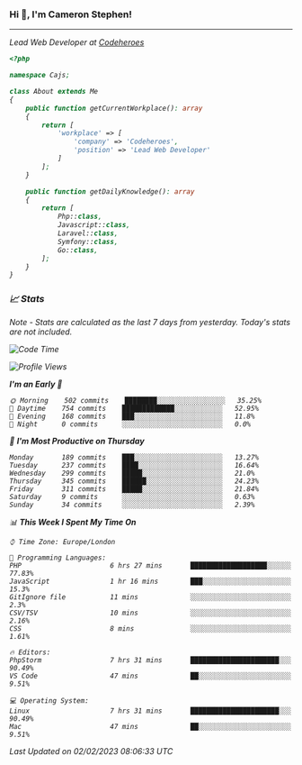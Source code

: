### Hi 👋, I'm Cameron Stephen!
<hr>
<p><em>Lead Web Developer at <a href="https://codeheroes.co.uk">Codeheroes</a></p>


```php
<?php

namespace Cajs;

class About extends Me
{
    public function getCurrentWorkplace(): array
    {
        return [
            'workplace' => [
                'company' => 'Codeheroes',
                'position' => 'Lead Web Developer'
            ]
        ];
    }

    public function getDailyKnowledge(): array
    {
        return [
            Php::class,
            Javascript::class,
            Laravel::class,
            Symfony::class,
            Go::class,
        ];
    }
}
```

### 📈 Stats
<p><em>Note - Stats are calculated as the last 7 days from yesterday. Today's stats are not included.</em></p>


<!--START_SECTION:waka-->
![Code Time](http://img.shields.io/badge/Code%20Time-3%2C250%20hrs%2043%20mins-blue)

![Profile Views](http://img.shields.io/badge/Profile%20Views-3-blue)

**I'm an Early 🐤** 

```text
🌞 Morning    502 commits    ████████░░░░░░░░░░░░░░░░░   35.25% 
🌆 Daytime    754 commits    █████████████░░░░░░░░░░░░   52.95% 
🌃 Evening    168 commits    ███░░░░░░░░░░░░░░░░░░░░░░   11.8% 
🌙 Night      0 commits      ░░░░░░░░░░░░░░░░░░░░░░░░░   0.0%

```
📅 **I'm Most Productive on Thursday** 

```text
Monday       189 commits    ███░░░░░░░░░░░░░░░░░░░░░░   13.27% 
Tuesday      237 commits    ████░░░░░░░░░░░░░░░░░░░░░   16.64% 
Wednesday    299 commits    █████░░░░░░░░░░░░░░░░░░░░   21.0% 
Thursday     345 commits    ██████░░░░░░░░░░░░░░░░░░░   24.23% 
Friday       311 commits    █████░░░░░░░░░░░░░░░░░░░░   21.84% 
Saturday     9 commits      ░░░░░░░░░░░░░░░░░░░░░░░░░   0.63% 
Sunday       34 commits     ░░░░░░░░░░░░░░░░░░░░░░░░░   2.39%

```


📊 **This Week I Spent My Time On** 

```text
⌚︎ Time Zone: Europe/London

💬 Programming Languages: 
PHP                      6 hrs 27 mins       ███████████████████░░░░░░   77.83% 
JavaScript               1 hr 16 mins        ███░░░░░░░░░░░░░░░░░░░░░░   15.3% 
GitIgnore file           11 mins             ░░░░░░░░░░░░░░░░░░░░░░░░░   2.3% 
CSV/TSV                  10 mins             ░░░░░░░░░░░░░░░░░░░░░░░░░   2.16% 
CSS                      8 mins              ░░░░░░░░░░░░░░░░░░░░░░░░░   1.61%

🔥 Editors: 
PhpStorm                 7 hrs 31 mins       ██████████████████████░░░   90.49% 
VS Code                  47 mins             ██░░░░░░░░░░░░░░░░░░░░░░░   9.51%

💻 Operating System: 
Linux                    7 hrs 31 mins       ██████████████████████░░░   90.49% 
Mac                      47 mins             ██░░░░░░░░░░░░░░░░░░░░░░░   9.51%

```


 Last Updated on 02/02/2023 08:06:33 UTC
<!--END_SECTION:waka-->
